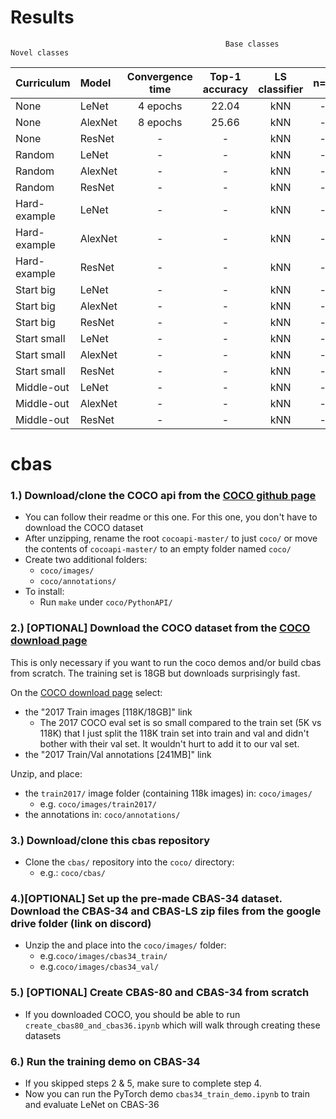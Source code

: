 # Results
                                                    Base classes                          Novel classes
| Curriculum   |	Model        | Convergence time | 	Top-1 accuracy  | LS classifier  | n=1  | 2  | 5  | 	10  | 20 |
| :------------|  :-----------|:---------------: | :--------------: | :------------: |:---: |:--:| :-:| :--: |:--:|
| None         |  LeNet       |   4 epochs       |       22.04      | kNN            |  -   | -  | -  |  -   | -  |
| None         |  AlexNet     |   8 epochs       |       25.66      | kNN            |  -   | -  | -  |  -   | -  |
| None         |  ResNet      |         -        |         -        | kNN            |  -   | -  | -  |  -   | -  |
| Random       |  LeNet       |         -        |         -        | kNN            |  -   | -  | -  |  -   | -  |
| Random       |  AlexNet     |         -        |         -        | kNN            |  -   | -  | -  |  -   | -  |
| Random       |  ResNet      |         -        |         -        | kNN            |  -   | -  | -  |  -   | -  |
| Hard-example |  LeNet       |         -        |         -        | kNN            |  -   | -  | -  |  -   | -  |
| Hard-example |  AlexNet     |         -        |         -        | kNN            |  -   | -  | -  |  -   | -  |
| Hard-example |  ResNet      |         -        |         -        | kNN            |  -   | -  | -  |  -   | -  |
| Start big    |  LeNet       |         -        |         -        | kNN            |  -   | -  | -  |  -   | -  |
| Start big    |  AlexNet     |         -        |         -        | kNN            |  -   | -  | -  |  -   | -  |
| Start big    |  ResNet      |         -        |         -        | kNN            |  -   | -  | -  |  -   | -  |
| Start small  |  LeNet       |         -        |         -        | kNN            |  -   | -  | -  |  -   | -  | 
| Start small  |  AlexNet     |         -        |         -        | kNN            |  -   | -  | -  |  -   | -  |
| Start small  |  ResNet      |         -        |         -        | kNN            |  -   | -  | -  |  -   | -  |
| Middle-out   |  LeNet       |         -        |         -        | kNN            |  -   | -  | -  |  -   | -  | 
| Middle-out   |  AlexNet     |         -        |         -        | kNN            |  -   | -  | -  |  -   | -  |
| Middle-out   |  ResNet      |         -        |         -        | kNN            |  -   | -  | -  |  -   | -  |




# cbas
### 1.) Download/clone the COCO api from the <a href=https://github.com/cocodataset/cocoapi>COCO github page</a>
* You can follow their readme or this one.  For this one, you don't have to download the COCO dataset
* After unzipping, rename the root `cocoapi-master/` to just `coco/` or move the contents of `cocoapi-master/` to an empty folder named `coco/`
* Create two additional folders:
  * `coco/images/`
  * `coco/annotations/`
* To install:
  * Run `make` under `coco/PythonAPI/`

### 2.) [OPTIONAL] Download the COCO dataset from the <a href=http://cocodataset.org/#download>COCO download page</a>

This is only necessary if you want to run the coco demos and/or build cbas from scratch.  The training set is 18GB but downloads surprisingly fast.

On the <a href=http://cocodataset.org/#download>COCO download page</a> select: 
* the "2017 Train images [118K/18GB]" link
    * The 2017 COCO eval set is so small compared to the train set (5K vs 118K) that I just split the 118K train set into train and val and didn't bother with their val set.  It wouldn't hurt to add it to our val set.
* the "2017 Train/Val annotations [241MB]" link

Unzip, and place:
* the `train2017/` image folder (containing 118k images) in: `coco/images/`
    * e.g. `coco/images/train2017/`
* the annotations in: `coco/annotations/`

### 3.) Download/clone this cbas repository
* Clone the `cbas/` repository into the `coco/` directory:
    * e.g.: `coco/cbas/`

### 4.)[OPTIONAL] Set up the pre-made CBAS-34 dataset.  Download the CBAS-34 and CBAS-LS zip files from the google drive folder (link on discord)
* Unzip the and place into the `coco/images/` folder:
    * e.g.`coco/images/cbas34_train/`
    * e.g.`coco/images/cbas34_val/`
    
### 5.) [OPTIONAL] Create CBAS-80 and CBAS-34 from scratch
* If you downloaded COCO, you should be able to run `create_cbas80_and_cbas36.ipynb` which will walk through creating these datasets

### 6.) Run the training demo on CBAS-34
* If you skipped steps 2 & 5, make sure to complete step 4.
* Now you can run the PyTorch demo `cbas34_train_demo.ipynb` to train and evaluate LeNet on CBAS-36
